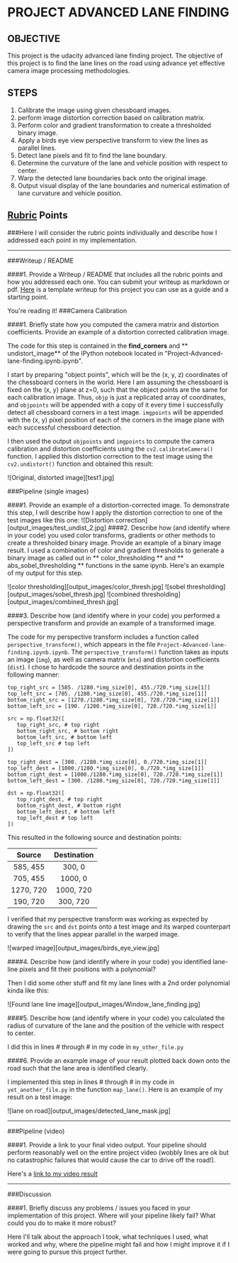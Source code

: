 # PROJECT ADVANCED LANE FINDING #

## OBJECTIVE ##

This project is the udacity advanced lane finding project. The objective of this project is to find the lane lines on the road using advance yet effective camera image processing methodologies.

## STEPS ##

1. Calibrate the image using given chessboard images.
1. perform image distortion correction based on calibration matrix.
1. Perform color and gradient transformation to create a thresholded binary image.
1. Apply a birds eye view perspective transform to view the lines as parallel lines.
1. Detect lane pixels and fit to find the lane boundary.
1. Determine the curvature of the lane and vehicle position with respect to center.
1. Warp the detected lane boundaries back onto the original image.
1. Output visual display of the lane boundaries and numerical estimation of lane curvature and vehicle position.

## [Rubric](https://review.udacity.com/#!/rubrics/571/view) Points
###Here I will consider the rubric points individually and describe how I addressed each point in my implementation.  

---
###Writeup / README

####1. Provide a Writeup / README that includes all the rubric points and how you addressed each one.  You can submit your writeup as markdown or pdf.  [Here](https://github.com/udacity/CarND-Advanced-Lane-Lines/blob/master/writeup_template.md) is a template writeup for this project you can use as a guide and a starting point.  

You're reading it!
###Camera Calibration

####1. Briefly state how you computed the camera matrix and distortion coefficients. Provide an example of a distortion corrected calibration image.

The code for this step is contained in the **find_corners** and ** undistort_image** of the IPython notebook located in "Project-Advanced-lane-finding.ipynb.ipynb".

I start by preparing "object points", which will be the (x, y, z) coordinates of the chessboard corners in the world. Here I am assuming the chessboard is fixed on the (x, y) plane at z=0, such that the object points are the same for each calibration image.  Thus, `objp` is just a replicated array of coordinates, and `objpoints` will be appended with a copy of it every time I successfully detect all chessboard corners in a test image.  `imgpoints` will be appended with the (x, y) pixel position of each of the corners in the image plane with each successful chessboard detection.  

I then used the output `objpoints` and `imgpoints` to compute the camera calibration and distortion coefficients using the `cv2.calibrateCamera()` function.  I applied this distortion correction to the test image using the `cv2.undistort()` function and obtained this result: 

![Original, distorted image][test1.jpg]

###Pipeline (single images)

####1. Provide an example of a distortion-corrected image.
To demonstrate this step, I will describe how I apply the distortion correction to one of the test images like this one:
![Distortion correction][output_images/test_undist_2.jpg]
####2. Describe how (and identify where in your code) you used color transforms, gradients or other methods to create a thresholded binary image.  Provide an example of a binary image result.
I used a combination of color and gradient thresholds to generate a binary image as called out in ** color_thresholding ** and ** abs_sobel_thresholding ** functions in the same ipynb.  Here's an example of my output for this step.

![color thresholding][output_images/color_thresh.jpg]
![sobel thresholding][output_images/sobel_thresh.jpg]
![combined thresholding][output_images/combined_thresh.jpg]

####3. Describe how (and identify where in your code) you performed a perspective transform and provide an example of a transformed image.

The code for my perspective transform includes a function called `perspective_transform()`, which appears in the file `Project-Advanced-lane-finding.ipynb.ipynb`.  The `perspective_transform()` function takes as inputs an image (`img`), as well as camera matrix (`mtx`) and distortion coefficients (`dist`).  I chose to hardcode the source and destination points in the following manner:

```
top_right_src = [585. /1280.*img_size[0], 455./720.*img_size[1]]
top_left_src = [705. /1280.*img_size[0], 455./720.*img_size[1]]
bottom_right_src = [1270./1280.*img_size[0], 720./720.*img_size[1]]
bottom_left_src = [190. /1280.*img_size[0], 720./720.*img_size[1]]

src = np.float32([
   top_right_src, # top right
   bottom_right_src, # bottom right
   bottom_left_src, # bottom left
   top_left_src # top left
])
    
top_right_dest = [300. /1280.*img_size[0], 0./720.*img_size[1]]
top_left_dest = [1000./1280.*img_size[0], 0./720.*img_size[1]]
bottom_right_dest = [1000./1280.*img_size[0], 720./720.*img_size[1]]
bottom_left_dest = [300. /1280.*img_size[0], 720./720.*img_size[1]]
    
dst = np.float32([
   top_right_dest, # top right
   bottom_right_dest, # bottom right
   bottom_left_dest, # bottom left
   top_left_dest # top left
])
```
This resulted in the following source and destination points:

| Source        | Destination   | 
|:-------------:|:-------------:| 
| 585, 455      | 300, 0        | 
| 705, 455      | 1000, 0      |
| 1270, 720     | 1000, 720      |
| 190, 720      | 300, 720        |

I verified that my perspective transform was working as expected by drawing the `src` and `dst` points onto a test image and its warped counterpart to verify that the lines appear parallel in the warped image.

![warped image][output_images/birds_eye_view.jpg]

####4. Describe how (and identify where in your code) you identified lane-line pixels and fit their positions with a polynomial?

Then I did some other stuff and fit my lane lines with a 2nd order polynomial kinda like this:

![Found lane line image][output_images/Window_lane_finding.jpg]

####5. Describe how (and identify where in your code) you calculated the radius of curvature of the lane and the position of the vehicle with respect to center.

I did this in lines # through # in my code in `my_other_file.py`

####6. Provide an example image of your result plotted back down onto the road such that the lane area is identified clearly.

I implemented this step in lines # through # in my code in `yet_another_file.py` in the function `map_lane()`.  Here is an example of my result on a test image:

![lane on road][output_images/detected_lane_mask.jpg]

---

###Pipeline (video)

####1. Provide a link to your final video output.  Your pipeline should perform reasonably well on the entire project video (wobbly lines are ok but no catastrophic failures that would cause the car to drive off the road!).

Here's a [link to my video result](Project_video_output.mp4)

---

###Discussion

####1. Briefly discuss any problems / issues you faced in your implementation of this project.  Where will your pipeline likely fail?  What could you do to make it more robust?

Here I'll talk about the approach I took, what techniques I used, what worked and why, where the pipeline might fail and how I might improve it if I were going to pursue this project further.  
